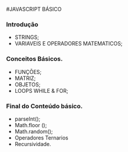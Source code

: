 #JAVASCRIPT BÁSICO


### Introdução
- STRINGS;
- VARIAVEIS E OPERADORES MATEMATICOS;

### Conceitos Básicos.

- FUNÇÕES;
- MATRIZ;
- OBJETOS;
- LOOPS WHILE & FOR;

### Final do Conteúdo básico.

- parseInt();
- Math.floor ();
- Math.random();
- Operadores Ternarios
- Recursividade.